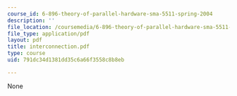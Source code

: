 ```yaml
---
course_id: 6-896-theory-of-parallel-hardware-sma-5511-spring-2004
description: ''
file_location: /coursemedia/6-896-theory-of-parallel-hardware-sma-5511-spring-2004/791dc34d1381dd35c6a66f3558c8b8eb_interconnection.pdf
file_type: application/pdf
layout: pdf
title: interconnection.pdf
type: course
uid: 791dc34d1381dd35c6a66f3558c8b8eb

---
```

None